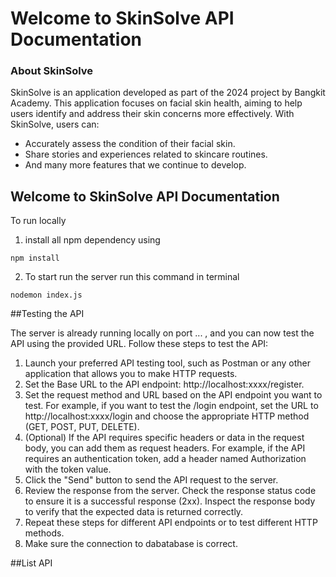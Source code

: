 # Welcome to SkinSolve API Documentation
### About SkinSolve

SkinSolve is an application developed as part of the 2024 project by Bangkit Academy. This application focuses on facial skin health, aiming to help users identify and address their skin concerns more effectively. With SkinSolve, users can:
- Accurately assess the condition of their facial skin.
- Share stories and experiences related to skincare routines.
- And many more features that we continue to develop.

## Welcome to SkinSolve API Documentation
To run locally

1. install all npm dependency using
   
```npm install```

2. To start run the server run this command in terminal

```nodemon index.js```

##Testing the API

The server is already running locally on port ... , and you can now test the API using the provided URL. Follow these steps to test the API:
1. Launch your preferred API testing tool, such as Postman or any other application that allows you to make HTTP requests.
2. Set the Base URL to the API endpoint: http://localhost:xxxx/register.
3. Set the request method and URL based on the API endpoint you want to test. For example, if you want to test the /login endpoint, set the URL to http://localhost:xxxx/login and choose the appropriate HTTP method (GET, POST, PUT, DELETE).
4. (Optional) If the API requires specific headers or data in the request body, you can add them as request headers. For example, if the API requires an authentication token, add a header named Authorization with the token value.
5. Click the "Send" button to send the API request to the server.
6. Review the response from the server. Check the response status code to ensure it is a successful response (2xx). Inspect the response body to verify that the expected data is returned correctly.
7. Repeat these steps for different API endpoints or to test different HTTP methods.
8. Make sure the connection to dabatabase is correct.

##List API

